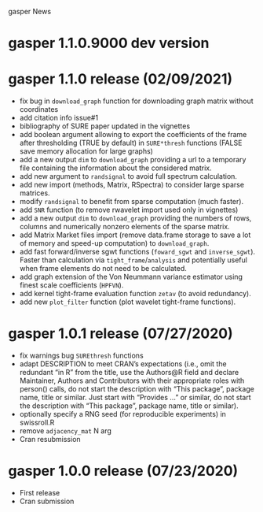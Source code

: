 gasper News

gasper 1.1.0.9000 dev version
=============================

gasper 1.1.0 release (02/09/2021)
=================================

-   fix bug in `download_graph` function for downloading graph matrix
    without coordinates
-   add citation info issue\#1
-   bibliography of SURE paper updated in the vignettes
-   add boolean argument allowing to export the coefficients of the
    frame after thresholding (TRUE by default) in `SURE*thresh`
    functions (FALSE save memory allocation for large graphs)
-   add a new output `dim` to `download_graph` providing a url to a
    temporary file containing the information about the considered
    matrix.
-   add new argument to `randsignal` to avoid full spectrum calculation.
-   add new import (methods, Matrix, RSpectra) to consider large sparse
    matrices.
-   modify `randsignal` to benefit from sparse computation (much
    faster).
-   add `SNR` function (to remove rwavelet import used only in
    vignettes)
-   add a new output `dim` to `download_graph` providing the numbers of
    rows, columns and numerically nonzero elements of the sparse matrix.
-   add Matrix Market files import (remove data.frame storage to save a
    lot of memory and speed-up computation) to `download_graph`.
-   add fast forward/inverse sgwt functions (`foward_sgwt` and
    `inverse_sgwt`). Faster than calculation via
    `tight_frame`/`analysis` and potentially useful when frame elements
    do not need to be calculated.
-   add graph extension of the Von Neummann variance estimator using
    finest scale coefficients (`HPFVN`).
-   add kernel tight-frame evaluation function `zetav` (to avoid
    redundancy).
-   add new `plot_filter` function (plot wavelet tight-frame functions).

gasper 1.0.1 release (07/27/2020)
=================================

-   fix warnings bug `SUREthresh` functions
-   adapt DESCRIPTION to meet CRAN’s expectations (i.e., omit the
    redundant “in R” from the title, use the Authors@R field and declare
    Maintainer, Authors and Contributors with their appropriate roles
    with person() calls, do not start the description with “This
    package”, package name, title or similar. Just start with “Provides
    …” or similar, do not start the description with “This package”,
    package name, title or similar).
-   optionally specify a RNG seed (for reproducible experiments) in
    swissroll.R
-   remove `adjacency_mat` N arg
-   Cran resubmission

gasper 1.0.0 release (07/23/2020)
=================================

-   First release
-   Cran submission
